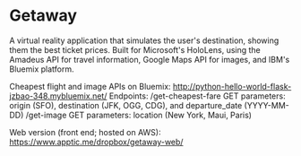 # Getaway

A virtual reality application that simulates the user's destination, showing them the best ticket prices. Built for Microsoft's HoloLens, using the Amadeus API for travel information, Google Maps API for images, and IBM's Bluemix platform.

Cheapest flight and image APIs on Bluemix:
http://python-hello-world-flask-jzbao-348.mybluemix.net/
Endpoints:
/get-cheapest-fare
GET parameters:
origin (SFO), destination (JFK, OGG, CDG), and departure_date (YYYY-MM-DD)
/get-image
GET parameters:
location (New York, Maui, Paris)

Web version (front end; hosted on AWS):
https://www.apptic.me/dropbox/getaway-web/
